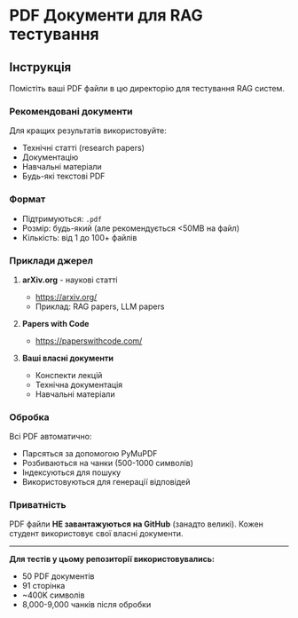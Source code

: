 # PDF Документи для RAG тестування

## Інструкція

Помістіть ваші PDF файли в цю директорію для тестування RAG систем.

### Рекомендовані документи

Для кращих результатів використовуйте:
- Технічні статті (research papers)
- Документацію
- Навчальні матеріали
- Будь-які текстові PDF

### Формат

- Підтримуються: `.pdf`
- Розмір: будь-який (але рекомендується <50MB на файл)
- Кількість: від 1 до 100+ файлів

### Приклади джерел

1. **arXiv.org** - наукові статті
   - https://arxiv.org/
   - Приклад: RAG papers, LLM papers

2. **Papers with Code**
   - https://paperswithcode.com/

3. **Ваші власні документи**
   - Конспекти лекцій
   - Технічна документація
   - Навчальні матеріали

### Обробка

Всі PDF автоматично:
- Парсяться за допомогою PyMuPDF
- Розбиваються на чанки (500-1000 символів)
- Індексуються для пошуку
- Використовуються для генерації відповідей

### Приватність

PDF файли **НЕ завантажуються на GitHub** (занадто великі).
Кожен студент використовує свої власні документи.

---

**Для тестів у цьому репозиторії використовувались:**
- 50 PDF документів
- 91 сторінка
- ~400K символів
- 8,000-9,000 чанків після обробки
